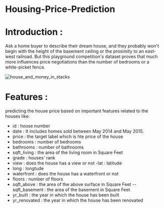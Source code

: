 # Housing-Price-Prediction
# Introduction :
Ask a home buyer to describe their dream house, and they probably won't begin with the height of the basement ceiling or the proximity to an east-west railroad. But this playground competition's dataset proves that much more influences price negotiations than the number of bedrooms or a white-picket fence.

![house_and_money_in_stacks](https://user-images.githubusercontent.com/60976246/208909373-ce235335-e2ba-4d56-88dc-19cfb525ef15.jpg)
# Features :
predicting the house price based on important features related to the houses like:
- id : house number
- date : It includes homes sold between May 2014 and May 2015.
- price : the target label which is hte price of the house
- bedrooms : number of bedrooms
- bathrooms : number of bathrooms
- sqft_living : the area of the living room in Square Feet
- grade : houses' rank
- view : does the house has a view or not 
 -lat : latitude
- long : longtude
- waterfront : does the house has a waterfront or not 
- floors : number of floors
- sqft_above : the area of the above surface in Square Feet
-- sqft_basement : the area of the basement in Square Feet
- yr_built : the year in which the house has been built
- yr_renovated :  the year in which the house has been renovated
